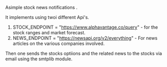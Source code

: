 Asimple  stock news notifications .

It implements using twoi different Api's.
1. STOCK_ENDPOINT = "https://www.alphavantage.co/query" - for the stock ranges and market forecast.
2. NEWS_ENDPOINT = "https://newsapi.org/v2/everything" - For news articles on the various companies involved.

Then one sends the stocks optiions and the related news to the stocks via email using the smtplib module.